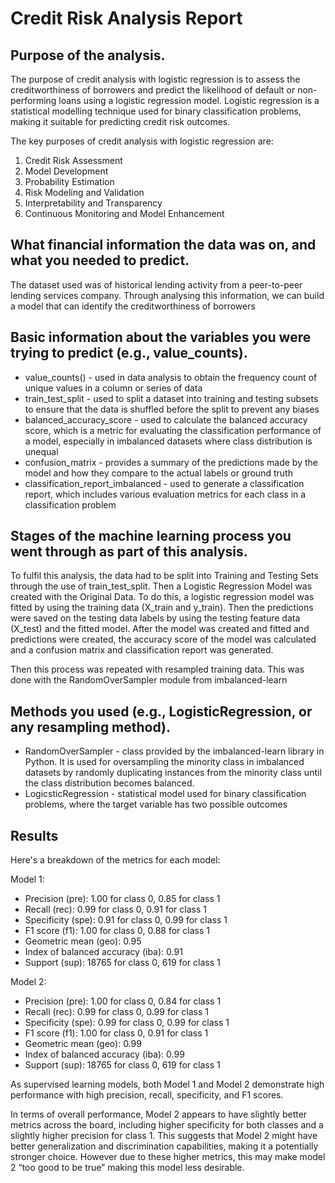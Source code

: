 # Credit Risk Analysis Report

## Purpose of the analysis. 

The purpose of credit analysis with logistic regression is to assess the creditworthiness of borrowers and predict the likelihood of default or non-performing loans using a logistic regression model. Logistic regression is a statistical modelling technique used for binary classification problems, making it suitable for predicting credit risk outcomes.

The key purposes of credit analysis with logistic regression are:

1. Credit Risk Assessment
2. Model Development
3. Probability Estimation
4. Risk Modeling and Validation
5. Interpretability and Transparency
6. Continuous Monitoring and Model Enhancement

## What financial information the data was on, and what you needed to predict. 

The dataset used was of historical lending activity from a peer-to-peer lending services company. Through analysing this information, we can build a model that can identify the creditworthiness of borrowers

## Basic information about the variables you were trying to predict (e.g., value_counts). 

* value_counts() - used in data analysis to obtain the frequency count of unique values in a column or series of data
* train_test_split - used to split a dataset into training and testing subsets to ensure that the data is shuffled before the split to prevent any biases
* balanced_accuracy_score - used to calculate the balanced accuracy score, which is a metric for evaluating the classification performance of a model, especially in imbalanced datasets where class distribution is unequal
* confusion_matrix - provides a summary of the predictions made by the model and how they compare to the actual labels or ground truth
* classification_report_imbalanced - used to generate a classification report, which includes various evaluation metrics for each class in a classification problem

## Stages of the machine learning process you went through as part of this analysis. 

To fulfil this analysis, the data had to be split into Training and Testing Sets through the use of train_test_split. Then a Logistic Regression Model was created with the Original Data. To do this, a logistic regression model was fitted by using the training data (X_train and y_train). Then the predictions were saved on the testing data labels by using the testing feature data (X_test) and the fitted model. After the model was created and fitted and predictions were created, the accuracy score of the model was calculated and a confusion matrix and classification report was generated.

Then this process was repeated with resampled training data. This was done with the RandomOverSampler module from imbalanced-learn

## Methods you used (e.g., LogisticRegression, or any resampling method).

* RandomOverSampler - class provided by the imbalanced-learn library in Python. It is used for oversampling the minority class in imbalanced datasets by randomly duplicating instances from the minority class until the class distribution becomes balanced.
* LogicsticRegression - statistical model used for binary classification problems, where the target variable has two possible outcomes

## Results
Here's a breakdown of the metrics for each model:

Model 1:
* Precision (pre): 1.00 for class 0, 0.85 for class 1
* Recall (rec): 0.99 for class 0, 0.91 for class 1
* Specificity (spe): 0.91 for class 0, 0.99 for class 1
* F1 score (f1): 1.00 for class 0, 0.88 for class 1
* Geometric mean (geo): 0.95
* Index of balanced accuracy (iba): 0.91
* Support (sup): 18765 for class 0, 619 for class 1


Model 2:
* Precision (pre): 1.00 for class 0, 0.84 for class 1
* Recall (rec): 0.99 for class 0, 0.99 for class 1
* Specificity (spe): 0.99 for class 0, 0.99 for class 1
* F1 score (f1): 1.00 for class 0, 0.91 for class 1
* Geometric mean (geo): 0.99
* Index of balanced accuracy (iba): 0.99
* Support (sup): 18765 for class 0, 619 for class 1

As supervised learning models, both Model 1 and Model 2 demonstrate high performance with high precision, recall, specificity, and F1 scores.

In terms of overall performance, Model 2 appears to have slightly better metrics across the board, including higher specificity for both classes and a slightly higher precision for class 1. This suggests that Model 2 might have better generalization and discrimination capabilities, making it a potentially stronger choice. However due to these higher metrics, this may make model 2 “too good to be true” making this model less desirable.
